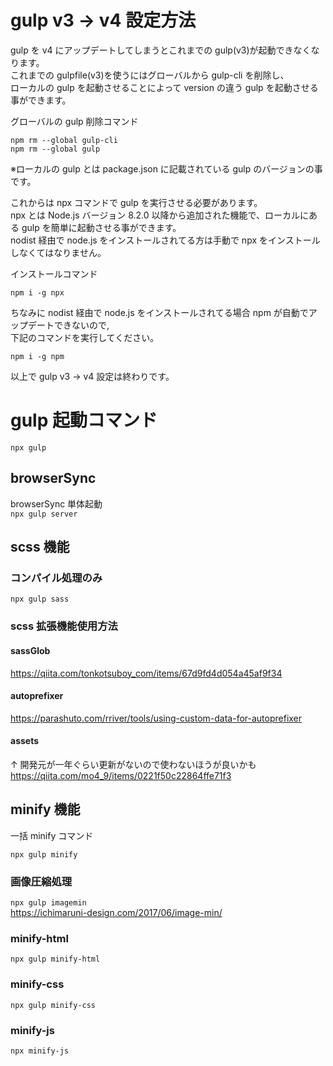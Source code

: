 # gulp v3 → v4 設定方法

gulp を v4 にアップデートしてしまうとこれまでの gulp(v3)が起動できなくなります。  
これまでの gulpfile(v3)を使うにはグローバルから gulp-cli を削除し、  
ローカルの gulp を起動させることによって version の違う gulp を起動させる事ができます。

グローバルの gulp 削除コマンド

`npm rm --global gulp-cli`  
`npm rm --global gulp`

※ローカルの gulp とは package.json に記載されている gulp のバージョンの事です。

これからは npx コマンドで gulp を実行させる必要があります。  
npx とは Node.js バージョン 8.2.0 以降から追加された機能で、ローカルにある gulp を簡単に起動させる事ができます。  
nodist 経由で node.js をインストールされてる方は手動で npx をインストールしなくてはなりません。

インストールコマンド

`npm i -g npx`

ちなみに nodist 経由で node.js をインストールされてる場合 npm が自動でアップデートできないので,  
下記のコマンドを実行してください。

`npm i -g npm`

以上で gulp v3 → v4 設定は終わりです。

# gulp 起動コマンド

`npx gulp`

## browserSync

browserSync 単体起動  
`npx gulp server`

## scss 機能

### コンパイル処理のみ

`npx gulp sass`

### scss 拡張機能使用方法

#### sassGlob

https://qiita.com/tonkotsuboy_com/items/67d9fd4d054a45af9f34

#### autoprefixer

https://parashuto.com/rriver/tools/using-custom-data-for-autoprefixer

#### assets

↑ 開発元が一年ぐらい更新がないので使わないほうが良いかも  
https://qiita.com/mo4_9/items/0221f50c22864ffe71f3

## minify 機能

一括 minify コマンド

`npx gulp minify`

### 画像圧縮処理

`npx gulp imagemin`  
https://ichimaruni-design.com/2017/06/image-min/

### minify-html

`npx gulp minify-html`

### minify-css

`npx gulp minify-css`

### minify-js

`npx minify-js`
